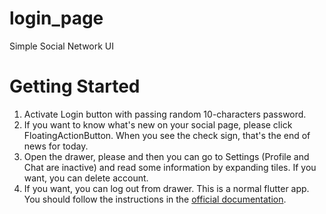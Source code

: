 # login_page

Simple Social Network UI

# Getting Started

1. Activate Login button with passing random 10-characters password.
2. If you want to know what's new on your social page, please click FloatingActionButton. When you see the check sign, that's the end of news for today.
3. Open the drawer, please and then you can go to Settings (Profile and Chat are inactive) and read some information by expanding tiles. If you want, you can delete account.
4. If you want, you can log out from drawer.
This is a normal flutter app. You should follow the instructions in the [official documentation](https://flutter.dev/docs).

